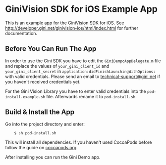 GiniVision SDK for iOS Example App
======================================

This is an example app for the GiniVision SDK for iOS. See
http://developer.gini.net/ginivision-ios/html/index.html for
further documentation.

Before You Can Run The App
--------------------------

In order to use the Gini SDK you have to edit the ``GiniDempoAppDelegate.m`` file and replace the values of ``your_gini_client_id`` and ``your_gini_client_secret`` in ``application:didFinishLaunchingWithOptions:`` with valid credentials. Please send an email to technical-support@gini.net if you haven't received credentials yet.

For the Gini Vision Library you have to enter valid credentials into the ``pod-install-example.sh`` file. Afterwards rename it to ``pod-install.sh``.

Build & Install the App
-----------------------

Go into the project directory and enter:

```
	$ sh pod-install.sh
```

This will install all dependencies.
If you haven't used CocoaPods before follow the guide on [cocoapods.org](https://cocoapods.org/).

After installing you can run the Gini Demo app.
